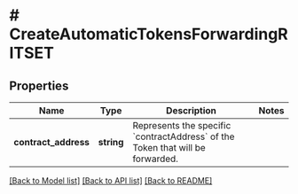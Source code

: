 # # CreateAutomaticTokensForwardingRITSET

## Properties

Name | Type | Description | Notes
------------ | ------------- | ------------- | -------------
**contract_address** | **string** | Represents the specific &#x60;contractAddress&#x60; of the Token that will be forwarded. |

[[Back to Model list]](../../README.md#models) [[Back to API list]](../../README.md#endpoints) [[Back to README]](../../README.md)
